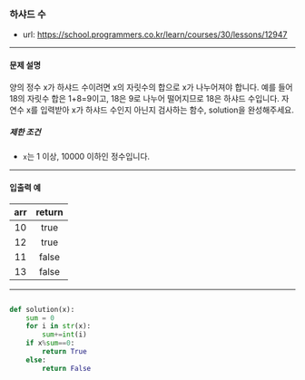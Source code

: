 ### 하샤드 수

 - url: https://school.programmers.co.kr/learn/courses/30/lessons/12947
 
 --------
 
#### 문제 설명
양의 정수 x가 하샤드 수이려면 x의 자릿수의 합으로 x가 나누어져야 합니다. 예를 들어 18의 자릿수 합은 1+8=9이고, 18은 9로 나누어 떨어지므로 18은 하샤드 수입니다. 자연수 x를 입력받아 x가 하샤드 수인지 아닌지 검사하는 함수, solution을 완성해주세요.

##### 제한 조건
 - `x`는 1 이상, 10000 이하인 정수입니다.

--------
 
#### 입출력 예
 |arr|return|
 |:---:|:---:|
 |10|true|
 |12|true|
 |11|false|
 |13|false|
 

--------

```python

def solution(x):
    sum = 0
    for i in str(x):
        sum+=int(i)
    if x%sum==0:
        return True
    else:
        return False

```